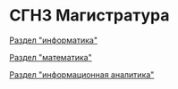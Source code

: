 # СГН3 Магистратура 

[Раздел "информатика"](https://github.com/alisareznik/SGN3/wiki/Информатика)

[Раздел "математика"](https://github.com/alisareznik/SGN3/wiki/Математика)

[Раздел "информационная аналитика"]()
